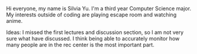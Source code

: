 Hi everyone, my name is Silvia Yu. I'm a third year Computer Science major. My interests outside of coding are playing escape room and watching anime.

Ideas: I missed the first lectures and discussion section, so I am not very sure what have discussed. I think being able to accurately monitor how many people are in the rec center is the most important part. 
